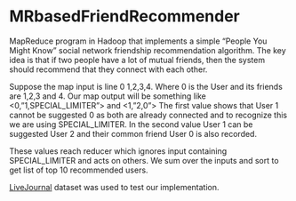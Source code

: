 # MRbasedFriendRecommender

MapReduce program in Hadoop that implements a simple “People You Might Know” social network friendship recommendation algorithm. The key idea is that if two people have a lot of mutual friends, then the system should recommend that they connect with each other.

Suppose the map input is line 0 1,2,3,4. Where 0 is the User and its friends are 1,2,3 and 4. Our map output will be something like <0,”1,SPECIAL_LIMITER”> and <1,”2,0”> The first value shows that User 1 cannot be
suggested 0 as both are already connected and to recognize this we are using
SPECIAL_LIMITER. In the second value User 1 can be suggested User 2 and their
common friend User 0 is also recorded.

These values reach reducer which ignores input containing SPECIAL_LIMITER and acts
on others. We sum over the inputs and sort to get list of top 10 recommended users.

[LiveJournal](https://snap.stanford.edu/data/soc-LiveJournal1.html) dataset was used to test our implementation.
